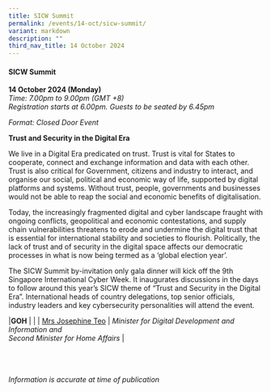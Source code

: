```yaml
---
title: SICW Summit
permalink: /events/14-oct/sicw-summit/
variant: markdown
description: ""
third_nav_title: 14 October 2024
---
```

#### **SICW Summit**

**14 October 2024 (Monday)**  
*Time: 7.00pm to 9.00pm (GMT +8)
<br>Registration starts at 6.00pm. Guests to be seated by 6.45pm*

*Format: Closed Door Event*

**Trust and Security in the Digital Era**

We live in a Digital Era predicated on trust. Trust is vital for States to cooperate, connect and exchange information and data with each other.   Trust is also critical for Government, citizens and industry to interact, and organise our social, political and economic way of life, supported by digital platforms and systems. Without trust, people, governments and businesses would not be able to reap the social and economic benefits of digitalisation. 

Today, the increasingly fragmented digital and cyber landscape fraught with ongoing conflicts, geopolitical and economic contestations, and supply chain vulnerabilities threatens to erode and undermine the digital trust that is essential for international stability and societies to flourish. Politically, the lack of trust and of security in the digital space affects our democratic processes in what is now being termed as a ‘global election year’.

The SICW Summit by-invitation only gala dinner will kick off the 9th Singapore International Cyber Week. It inaugurates discussions in the days to follow around this year’s SICW theme of “Trust and Security in the Digital Era”. International heads of country delegations, top senior officials, industry leaders and key cybersecurity personalities will attend the event.

|**GOH**          |                                                              |
| [Mrs Josephine Teo](/speakers/mrs-josephine-teo/)  | *Minister for Digital Development and Information and<br>Second Minister for Home Affairs*     |


<br><br><br>
*Information is accurate at time of publication*